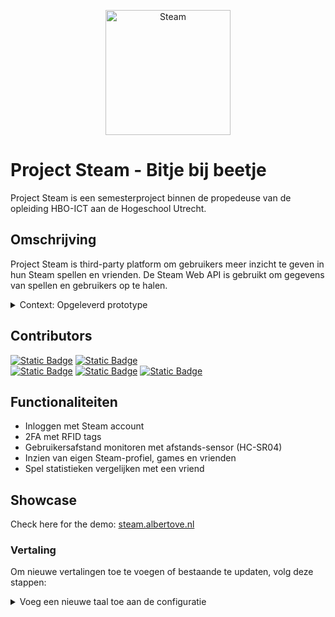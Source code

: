 <p align="center"><img alt="Steam" src="https://img.itch.zone/aW1nLzE4MzUyNzU5LnBuZw==/original/8DRbfb.png" width="200"></p>

# Project Steam - Bitje bij beetje  

Project Steam is een semesterproject binnen de propedeuse van de opleiding HBO-ICT aan de Hogeschool Utrecht.

## Omschrijving
Project Steam is third-party platform om gebruikers meer inzicht te geven in hun Steam spellen en vrienden.
De Steam Web API is gebruikt om gegevens van spellen en gebruikers op te halen.
 
<details><summary>Context: Opgeleverd prototype</summary><br>

Het opgeleverde prototype van Project Steam is een webapplicatie.
Deze webapplicatie biedt de volgende mogelijkheden:
- Inloggen via Steam
- 2FA doormiddel van een RFID tag
- Je eigen Steamprofiel bekijken
- Het Steamprofiel van vrienden bekijken
- Speeltijd bekijken en vergelijken
- Multi-language support


###### Technische context
- De webapplicatie draaide op een Raspberry Pi 4 in een docker container met een RFID-lezer, een HC-SR04 afstandsensor en een NeoPixel.
- De PostgreSQL database server draaide op een virtual machine in Microsoft Azure en lokaal op de Raspberry Pi met een replicatie.

</details>

## Contributors
<a href="https://github.com/KevinMakkink" target="__blank">![Static Badge](https://img.shields.io/badge/AI:-%20Kevin%20Makkink:%20Kevin%20(1877413)-8A2BE2)</a>
<a href="https://github.com/Remmerswaal" target="__blank">![Static Badge](https://img.shields.io/badge/TI:-%20Max%20Remmerswaal:%20Max%20(1886518)-green)</a> <br>
<a href="https://github.com/Maxbox10" target="__blank">![Static Badge](https://img.shields.io/badge/SD%20UI/UX:-%20Max%20Arink:%20MaxBox10%20(1886710)-blue)</a>
<a href="https://github.com/owzezo" target="__blank">![Static Badge](https://img.shields.io/badge/SD%20%20Backend:-%20Zaid%20Al%20Abbasy:%20zezo%20(1767972)-blue)</a>
<a href="#">![Static Badge](https://img.shields.io/badge/CSC%20en%20SD%20backend:-%20Alberto%20van%20Eckeveld:%20AlbertoVE%20(1876166)-yellow)</a>

## Functionaliteiten
- Inloggen met Steam account
- 2FA met RFID tags
- Gebruikersafstand monitoren met afstands-sensor (HC-SR04)
- Inzien van eigen Steam-profiel, games en vrienden
- Spel statistieken vergelijken met een vriend


## Showcase
Check here for the demo:
[steam.albertove.nl](https://steam.albertove.nl)


### Vertaling
Om nieuwe vertalingen toe te voegen of bestaande te updaten, volg deze stappen:  

<details><summary>Voeg een nieuwe taal toe aan de configuratie</summary>

#### Extraheer de vertaalbare strings: 
```sh
pybabel extract -F babel.cfg -o messages.pot .
```
#### Initialiseer de vertaling voor een nieuwe taal (bijvoorbeeld Engels): 
```sh
pybabel init -i messages.pot -d app/translations -l en
```
#### Compileer de vertalingen:  
```sh
pybabel compile -d app/translations
```
</details>

